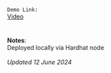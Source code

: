 `Demo Link:`
<br/>
<a href ="https://firebasestorage.googleapis.com/v0/b/dev-portfolio-sq.appspot.com/o/Assets_Escrow%2Fescrowvideo.webm?alt=media&token=0e07df09-abc8-43bf-bbbe-1c78f8542191">Video</a>

#

<strong>Notes</strong>:
<br/>
Deployed locally via Hardhat node
<br/><br/>
<i>Updated 12 June 2024</i>
